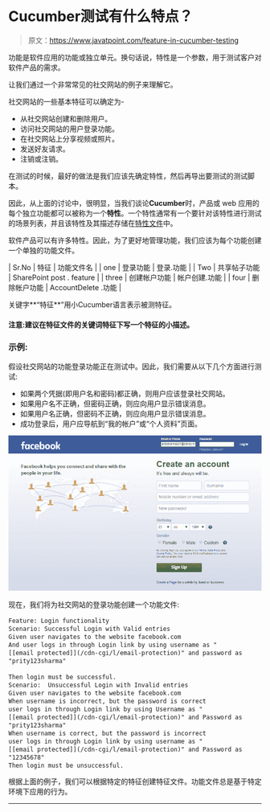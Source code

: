 # Cucumber测试有什么特点？

> 原文：<https://www.javatpoint.com/feature-in-cucumber-testing>

功能是软件应用的功能或独立单元。换句话说，特性是一个参数，用于测试客户对软件产品的需求。

让我们通过一个非常常见的社交网站的例子来理解它。

社交网站的一些基本特征可以确定为-

*   从社交网站创建和删除用户。
*   访问社交网站的用户登录功能。
*   在社交网站上分享视频或照片。
*   发送好友请求。
*   注销或注销。

在测试的时候，最好的做法是我们应该先确定特性，然后再导出要测试的测试脚本。

因此，从上面的讨论中，很明显，当我们谈论**Cucumber**时，产品或 web 应用的每个独立功能都可以被称为一个**特性**。一个特性通常有一个要针对该特性进行测试的场景列表，并且该特性及其描述存储在[特性文件](feature-file-in-cucumber-testing)中。

软件产品可以有许多特性。因此，为了更好地管理功能，我们应该为每个功能创建一个单独的功能文件。

| Sr.No | 特征 | 功能文件名 |
| one | 登录功能 | 登录.功能 |
| Two | 共享帖子功能 | SharePoint post . feature |
| three | 创建帐户功能 | 帐户创建.功能 |
| four | 删除帐户功能 | AccountDelete .功能 |

关键字**“特征**”用小Cucumber语言表示被测特征。

#### 注意:建议在特征文件的关键词特征下写一个特征的小描述。

### 示例:

假设社交网站的功能登录功能正在测试中。因此，我们需要从以下几个方面进行测试:

*   如果两个凭据(即用户名和密码)都正确，则用户应该登录社交网站。
*   如果用户名不正确，但密码正确，则应向用户显示错误消息。
*   如果用户名正确，但密码不正确，则应向用户显示错误消息。
*   成功登录后，用户应导航到“我的帐户”或“个人资料”页面。

![feature in cucumber testing](img/bd9850162049b7a3f6f50c3ca1dce867.png)

现在，我们将为社交网站的登录功能创建一个功能文件:

```
Feature: Login functionality
Scenario: Successful Login with Valid entries
Given user navigates to the website facebook.com	
And user logs in through Login link by using username as "[[email protected]](/cdn-cgi/l/email-protection)" and password as "prity123sharma"

Then login must be successful.
Scenario:  Unsuccessful Login with Invalid entries
Given user navigates to the website facebook.com
When username is incorrect, but the password is correct
user logs in through Login link by using Username as "[[email protected]](/cdn-cgi/l/email-protection)" and Password as "prity123sharma"
When username is correct, but the password is incorrect
user logs in through Login link by using username as "[[email protected]](/cdn-cgi/l/email-protection)" and Password as "12345678"
Then login must be unsuccessful.

```

根据上面的例子，我们可以根据特定的特征创建特征文件。功能文件总是基于特定环境下应用的行为。

* * *